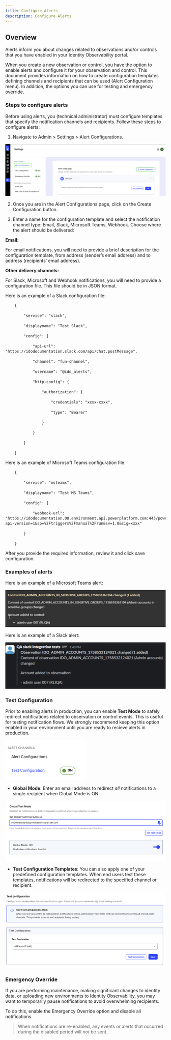 ```yaml
---
title: Configure Alerts
description: Configure Alerts
---
```


## Overview 
 
Alerts inform you about changes related to observations and/or controls that you have enabled in your Identity Observability portal.  
 
When you create a new observation or control, you have the option to enable alerts and configure it for your observation and control. This document provides information on how to create configuration templates defining channels and recipients that can be used (Alert Configuration menu). In addition, the options you can use for testing and emergency override.  
 
 
### Steps to configure alerts 
 
Before using alerts, you (technical administrator) must configure templates that specify the notification channels and recipients. Follow these steps to configure alerts:  

1. Navigate to Admin > Settings > Alert Configurations.

![Image showing Alert configurations](Media/alerts-config.png "Image showing Alert configurations")

 
2. Once you are in the Alert Configurations page, click on the Create Configuration button.  

3. Enter a name for the configuration template and select the notification channel type: Email, Slack, Microsoft Teams, Webhook. Choose where the alert should be delivered: 
 
**Email:**

For email notifications, you will need to provide a brief description for the configuration template, from address (sender’s email address) and to address (recipients’ email address).  
 
**Other delivery channels:**

 For Slack, Microsoft and Webhook notifications, you will need to provide a configuration file. This file should be in JSON format.  
 
Here is an example of a Slack configuration file:  

```
    { 

        "service": "slack", 

        "displayname": "Test Slack", 

        "config": { 

            "api-url": "https://idodocumentation.slack.com/api/chat.postMessage", 

            "channel": "fun-channel", 

            "username": "@ido_alerts", 

            "http-config": { 

                "authorization": { 

                    "credentials": "xxxx-xxxx", 

                    "type": "Bearer" 

                } 

            } 

        } 

    } 
``` 
 
Here is an example of Microsoft Teams configuration file: 

```
    { 

        "service": "msteams", 

        "displayname": "Test MS Teams", 

        "config": { 

            "webhook-url": "https://idodocumentation.08.environment.api.powerplatform.com:443/powerautomate/automations/direct/workflows/xxxxxx/triggers/manual/paths/invoke/?api-version=1&sp=%2Ftriggers%2Fmanual%2Frun&sv=1.0&sig=xxxx" 

        } 

    } 
```

 
After you provide the required information, review it and click save configuration.  
 
### Examples of alerts 


Here is an example of a Microsoft Teams alert: 

![Image showing MS Teams alert](Media/teams-alert.png "Image showing MS Teams alert")


Here is an example of a Slack alert: 

![Image showing Slack alert](Media/slack-alert.png "Image showing Slack alert")

 
### Test Configuration

Prior to enabling alerts in production, you can enable **Test Mode** to safely redirect notifications related to observation or control events. This is useful for testing notification flows. We strongly recommend keeping this option enabled in your environment until you are ready to recieve alerts in  production.

![Image showing Test Configuration](Media/test-config.png "Image showing Test Configuration")


- **Global Mode**: Enter an email address to redirect *all* notifications to a single recipient when Global Mode is ON.  

![Image showing Global Test Mode](Media/test-mode.png "Image showing Global Test Mode")


- **Test Configuration Templates**: You can also apply one of your predefined configuration templates. When end users test these templates, notifications will be redirected to the specified channel or recipient.  

![Image showing Test Configuration Template](Media/config-mode.png "Image showing Test Configuration Template")


### Emergency Override

If you are performing maintenance, making significant changes to identity data, or uploading new environments to Identity Observability, you may want to temporarily pause notifications to avoid overwhelming recipients.

To do this, enable the Emergency Override option and disable all notifications.  

> When notifications are re-enabled, any events or alerts that occurred during the disabled period will *not* be sent.

 